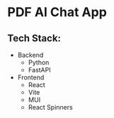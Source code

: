 # PDF AI Chat App

## Tech Stack:
- Backend
    - Python
    - FastAPI
- Frontend
    - React
    - Vite
    - MUI
    - React Spinners